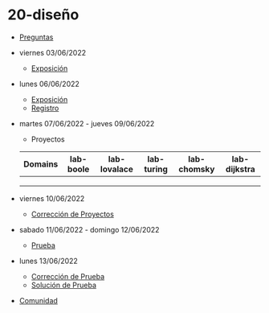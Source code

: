 # 20-diseño

- [Preguntas](https://escuela.it/cursos/curso-recurrencia-desarrollo-software/clase/patron)
- viernes 03/06/2022
  - [Exposición](https://escuela.it/cursos/curso-recurrencia-desarrollo-software/clase/patron)
- lunes 06/06/2022
  - [Exposición](https://escuela.it/cursos/curso-recurrencia-desarrollo-software/clase/patron)
  - [Registro](https://forms.gle/pA2QvsW32P4KtTD77)
- martes 07/06/2022 - jueves 09/06/2022
  - Proyectos
  
  |Domains|lab-boole|lab-lovalace|lab-turing|lab-chomsky|lab-dijkstra|
  |-------|---------|------------|----------|-----------|--------------|
  |       |         |            |          |           |              |
  |       |         |            |          |           |              |
  |       |         |            |          |           |              |
- viernes 10/06/2022
  - [Corrección de Proyectos](https://escuela.it/cursos/curso-recurrencia-desarrollo-software/clase/patron)
- sabado 11/06/2022 - domingo 12/06/2022
  - [Prueba](https://forms.gle/hB9UJoN2PYiexctH8)
- lunes 13/06/2022
  - [Corrección de Prueba](https://escuela.it/cursos/curso-recurrencia-desarrollo-software/clase/patron)
  - [Solución de Prueba](https://docs.google.com/spreadsheets/d/1Uwtqa5VdD5wK2X7eLgkS6_th16aPnsW8pa5Ft2TyLPo/edit#gid=0)
- [Comunidad](https://app.slack.com/client/T02S3KYD464/C02TTHADMK7)
